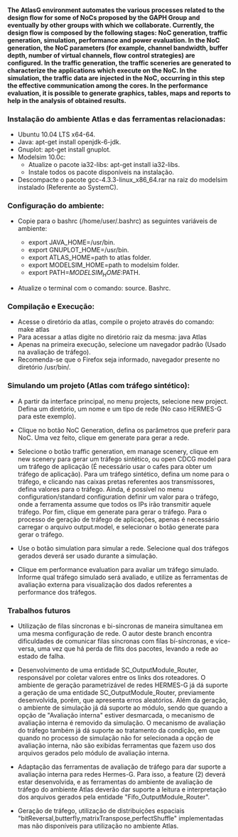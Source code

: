 #### The AtlasG environment automates the various processes related to the design flow for some of NoCs proposed by the GAPH Group and eventually by other groups with which we collaborate. Currently, the design flow is composed by the following stages: NoC generation, traffic generation, simulation, performance and power evaluation. In the NoC generation, the NoC parameters (for example, channel bandwidth, buffer depth, number of virtual channels, flow control strategies) are configured. In the traffic generation, the traffic sceneries are generated to characterize the applications which execute on the NoC. In the simulation, the traffic data are injected in the NoC, occurring in this step the effective communication among the cores. In the performance evaluation, it is possible to generate graphics, tables, maps and reports to help in the analysis of obtained results.

### Instalação do ambiente Atlas e das ferramentas relacionadas:

- Ubuntu 10.04 LTS x64-64.
- Java: apt-get install openjdk-6-jdk.
- Gnuplot: apt-get install gnuplot.
- Modelsim 10.0c:
  - Atualize o pacote ia32-libs: apt-get install ia32-libs.
  - Instale todos os pacote disponíveis na instalação.
- Descompacte o pacote gcc-4.3.3-linux_x86_64.rar na raiz do modelsim instalado (Referente ao SystemC).

### Configuração do ambiente:

- Copie para o bashrc (/home/user/.bashrc) as seguintes variáveis de ambiente:
  - export JAVA_HOME=/usr/bin.
  - export GNUPLOT_HOME=/usr/bin.
  - export ATLAS_HOME=path to atlas folder.
  - export MODELSIM_HOME=path to modelsim folder.
  - export PATH=$MODELSIM_HOME:$PATH.

- Atualize o terminal com o comando: source. Bashrc.

### Compilação e Execução:

- Acesse o diretório da atlas, compile o projeto através do comando: make atlas
- Para acessar a atlas digite no diretório raiz da mesma: java Atlas
- Apenas na primeira execução, selecione um navegador padrão (Usado na avaliação de tráfego). 
- Recomenda-se que o Firefox seja informado, navegador presente no diretório /usr/bin/.

### Simulando um projeto (Atlas com tráfego sintético):

- A partir da interface principal, no menu projects, selecione new project. Defina um diretório, um nome e um tipo de rede (No caso HERMES-G para este exemplo).

- Clique no botão NoC Generation, defina os parâmetros que preferir para NoC. Uma vez feito, clique em generate para gerar a rede.

- Selecione o botão traffic generation, em manage scenery, clique em new scenery para gerar um tráfego sintético, ou open CDCG model para um tráfego de aplicação (É necessário usar o cafes para obter um tráfego de aplicação). Para um tráfego sintético, defina um nome para o tráfego, e clicando nas caixas pretas referentes aos transmissores, defina valores para o tráfego. Ainda, é possível no menu configuration/standard configuration definir um valor para o tráfego, onde a ferramenta assume que todos os IPs irão transmitir aquele tráfego. Por fim, clique em generate para gerar o tráfego. Para o processo de geração de tráfego de aplicações, apenas é necessário carregar o arquivo output.model, e selecionar o botão generate para gerar o tráfego.

- Use o botão simulation para simular a rede. Selecione qual dos tráfegos gerados deverá ser usado durante a simulação.

- Clique em performance evaluation para avaliar um tráfego simulado. Informe qual tráfego simulado será avaliado, e utilize as ferramentas de avaliação externa para visualização dos dados referentes a performance dos tráfegos.

### Trabalhos futuros

- Utilização de filas síncronas e bi-síncronas de maneira simultanea em uma mesma configuração de rede. O autor deste branch encontra dificuldades de comunicar filas síncronas com filas bí-síncronas, e vice-versa, uma vez que há perda de flits dos pacotes, levando a rede ao estado de falha.

- Desenvolvimento de uma entidade SC_OutputModule_Router, responsável por coletar valores entre os links dos roteadores. O ambiente de geração parametrizável de redes HERMES-G já dá suporte a geração de uma entidade SC_OutputModule_Router, previamente desenvolvida, porém, que apresenta erros aleatórios. Além da geração, o ambiente de simulação já dá suporte ao módulo, sendo que quando a opção de "Avaliação interna" estiver desmarcada, o mecanismo de avaliação interna é removido da simulação. O mecanismo de avaliação do tráfego também já dá suporte ao tratamento da condição, em que quando no processo de simulação não for selecionada a opção de avaliação interna, não são exibidas ferramentas que fazem uso dos arquivos gerados pelo módulo de avaliação interna.

- Adaptação das ferramentas de avaliação de tráfego para dar suporte a avaliação interna para redes Hermes-G. Para isso, a feature (2) deverá estar desenvolvida, e as ferramentas do ambiente de avaliação de tráfego do ambiente Atlas deverão dar suporte a leitura e interpretação dos arquivos gerados pela entidade "Fifo_OutputModule_Router".

- Geração de tráfego, utilização de distribuições espaciais "bitReversal,butterfly,matrixTranspose,perfectShuffle" implementadas mas não disponíveis para utilização no ambiente Atlas.
